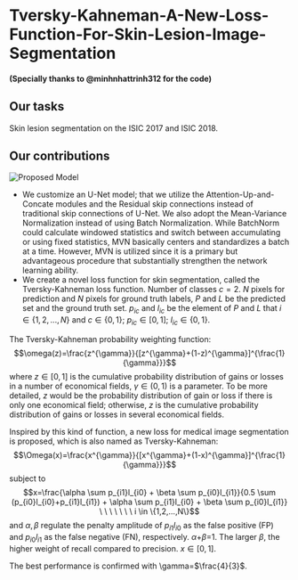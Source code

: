 # Tversky-Kahneman-A-New-Loss-Function-For-Skin-Lesion-Image-Segmentation
#### (Specially thanks to @minhnhattrinh312 for the code)
## Our tasks
Skin lesion segmentation on the ISIC 2017 and ISIC 2018.
## Our contributions
![Proposed Model](https://github.com/tswizzle141/Tversky-Kahneman-A-New-Loss-Function-For-Skin-Lesion-Image-Segmentation/blob/main/1.jpg)
* We customize an U-Net model; that we utilize the Attention-Up-and-Concate modules and the Residual skip connections instead of traditional skip connections of U-Net. We also adopt the Mean-Variance Normalization instead of using Batch Normalization. While BatchNorm could calculate windowed statistics and switch between accumulating or using fixed statistics, MVN basically centers and standardizes a batch at a time. However, MVN is utilized since it is a primary but advantageous procedure that substantially strengthen the network learning ability.
* We create a novel loss function for skin segmentation, called the Tversky-Kahneman loss function. 
Number of classes $c=2$. $N$ pixels for prediction and $N$ pixels for ground truth labels, $P$ and $L$ be the predicted set and the ground truth set. $p_{ic}$ and $l_{ic}$ be the element of $P$ and $L$ that $i \in \{1,2,...,N\}$ and $c \in \{0,1\}; \ p_{ic} \in [0,1]; \ l_{ic} \in \{0,1\}$.

The Tversky-Kahneman probability weighting function:
$$\omega(z)=\frac{z^{\gamma}}{[z^{\gamma}+(1-z)^{\gamma}]^{\frac{1}{\gamma}}}$$
where $z \in [0,1]$ is the cumulative probability distribution of gains or losses in a number of economical fields, $\gamma \in (0,1)$ is a parameter. To be more detailed, $z$ would be the probability distribution of gain or loss if there is only one economical field; otherwise, $z$ is the cumulative probability distribution of gains or losses in several economical fields. 

Inspired by this kind of function, a new loss for medical image segmentation is proposed, which is also named as Tversky-Kahneman:
$$\Omega(x)=\frac{x^{\gamma}}{[x^{\gamma}+(1-x)^{\gamma}]^{\frac{1}{\gamma}}}$$
subject to 
$$x=\frac{\alpha \sum p_{i1}l_{i0} + \beta \sum p_{i0}l_{i1}}{0.5 \sum (p_{i0}l_{i0}+p_{i1}l_{i1}) + \alpha \sum p_{i1}l_{i0} + \beta \sum p_{i0}l_{i1}} \ \ \ \ \ \ \ i \in \{1,2,...,N\}$$
and $\alpha, \beta$ regulate the penalty amplitude of $p_{i1}l_{i0}$ as the false positive (FP) and $p_{i0}l_{i1}$ as the false negative (FN), respectively. $\alpha$+$\beta$=1. The larger $\beta$, the higher weight of recall compared to precision. $x \in [0,1]$.

The best performance is confirmed with \gamma=$\frac{4}{3}$.
